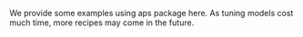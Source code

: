 We provide some examples using aps package here. As tuning models cost much time, more recipes may come in the future.
